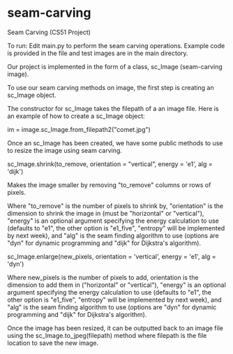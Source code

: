seam-carving
============

Seam Carving (CS51 Project)


To run: Edit main.py to perform the seam carving operations. Example code is provided in the file and
test images are in the main directory.


Our project is implemented in the form of a class, sc_Image (seam-carving image).

To use our seam carving methods on image, the first step is creating an sc_Image object. 

The constructor for sc_Image takes the filepath of a an image file. Here is an example of how to create
a sc_Image object: 

im = image.sc_Image.from_filepath2("comet.jpg")

Once an sc_Image has been created, we have some public methods to use to resize the image using 
seam carving. 

sc_Image.shrink(to_remove, orientation = "vertical", energy = 'e1', alg = 'dijk')

Makes the image smaller by removing "to_remove" columns or rows of pixels. 

Where "to_remove" is the number of pixels to shrink by, "orientation" is the dimension to shrink the image in 
(must be "horizontal" or "vertical"), "energy" is an optional argument specifying the energy calculation to use
(defaults to "e1", the other option is "e1_five", "entropy" will be implemented by next week), and "alg" is the seam 
finding algorithm to use (options are "dyn" for dynamic programming and "dijk" for Dijkstra's algorithm).


sc_Image.enlarge(new_pixels, orientation = 'vertical', energy = 'e1', alg = 'dyn')

Where new_pixels is the number of pixels to add, orientation is the dimension to add them in ("horizontal" or "vertical"),
"energy" is an optional argument specifying the energy calculation to use
(defaults to "e1", the other option is "e1_five", "entropy" will be implemented by next week), and "alg" is the seam 
finding algorithm to use (options are "dyn" for dynamic programming and "dijk" for Dijkstra's algorithm).



Once the image has been resized, it can be outputted back to an image file using the sc_Image.to_jpeg(filepath) method where filepath
is the file location to save the new image.